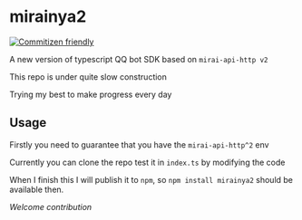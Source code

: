 # mirainya2

[![Commitizen friendly](https://img.shields.io/badge/commitizen-friendly-brightgreen.svg)](http://commitizen.github.io/cz-cli/)

A new version of typescript QQ bot SDK based on `mirai-api-http v2`

This repo is under quite slow construction

Trying my best to make progress every day

## Usage

Firstly you need to guarantee that you have the `mirai-api-http^2` env

Currently you can clone the repo test it in `index.ts` by modifying the code

When I finish this I will publish it to `npm`, so `npm install mirainya2` should be available then.

_Welcome contribution_
